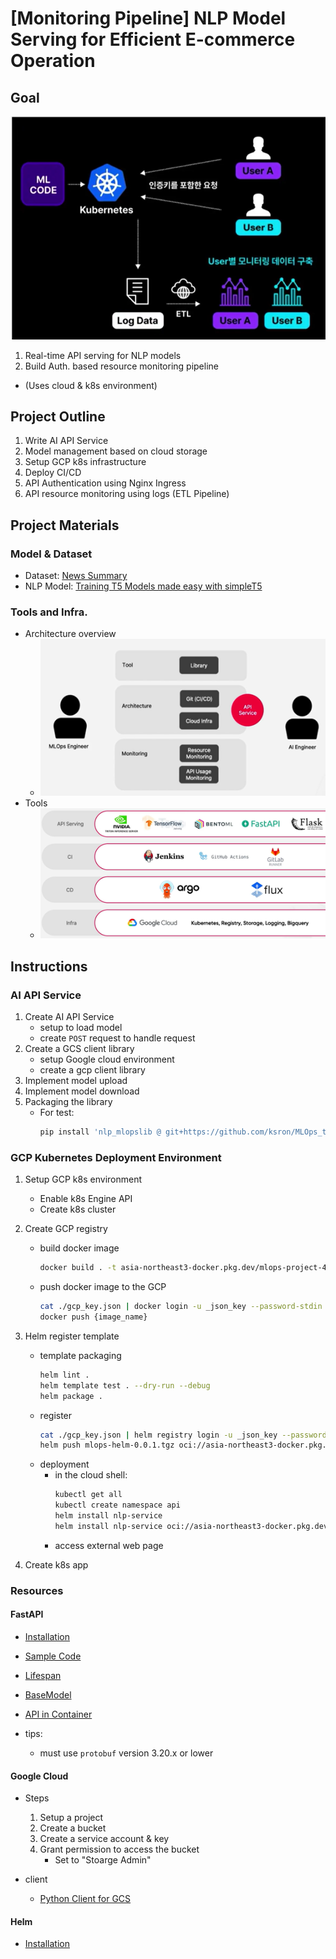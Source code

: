 # [Monitoring Pipeline] NLP Model Serving for Efficient E-commerce Operation

## Goal

![Project Oveview User side](./img/project_overview_user_side.png)
1. Real-time API serving for NLP models
2. Build Auth. based resource monitoring pipeline

- (Uses cloud & k8s environment)

## Project Outline

1. Write AI API Service
2. Model management based on cloud storage
3. Setup GCP k8s infrastructure
4. Deploy CI/CD 
5. API Authentication using Nginx Ingress 
6. API resource monitoring using logs (ETL Pipeline)

## Project Materials

### Model & Dataset

- Dataset: [News Summary](https://www.kaggle.com/datasets/sunnysai12345/news-summary)
- NLP Model: [Training T5 Models made easy with simpleT5](https://www.kaggle.com/code/nulldata/training-t5-models-made-easy-with-simplet5/notebook)

### Tools and Infra.

- Architecture overview
    - ![Project Oveview](./img/project_overview.png)
- Tools
    - ![Tools](./img/tools.png)

## Instructions

### AI API Service

1. Create AI API Service
    - setup to load model
    - create `POST` request to handle request
2. Create a GCS client library
    - setup Google cloud environment
    - create a gcp client library
3. Implement model upload
4. Implement model download
5. Packaging the library
    - For test:
        ```bash
        pip install 'nlp_mlopslib @ git+https://github.com/ksron/MLOps_tutorials.git@2_nlp_model/packaging#subdirectory=2_nlp_model_serving/mlops-library'
        ```

### GCP Kubernetes Deployment Environment 

1. Setup GCP k8s environment
    - Enable k8s Engine API
    - Create k8s cluster
2. Create GCP registry
    - build docker image
        ```bash
        docker build . -t asia-northeast3-docker.pkg.dev/mlops-project-417801/docker/mlops-app
        ```
    - push docker image to the GCP
        ```bash
        cat ./gcp_key.json | docker login -u _json_key --password-stdin asia-northeast3-docker.pkg.dev
        docker push {image_name}
        ```
3. Helm register template
    - template packaging
        ```bash
        helm lint .
        helm template test . --dry-run --debug
        helm package .
        ```
    - register
        ```bash
        cat ./gcp_key.json | helm registry login -u _json_key --password-stdin asia-northeast3-docker.pkg.dev
        helm push mlops-helm-0.0.1.tgz oci://asia-northeast3-docker.pkg.dev/mlops-project-417801/helm     
        ```
    - deployment
        - in the cloud shell:
            ```bash
            kubectl get all
            kubectl create namespace api
            helm install nlp-service
            helm install nlp-service oci://asia-northeast3-docker.pkg.dev/mlops-project-417801/helm/mlops-helm --namespace api
            ```
        - access external web page

4. Create k8s app

### Resources

#### FastAPI

- [Installation](https://fastapi.tiangolo.com/tutorial/)
- [Sample Code](https://fastapi.tiangolo.com/tutorial/first-steps/)
- [Lifespan](https://fastapi.tiangolo.com/advanced/events/?h=lifespan#lifespan)
- [BaseModel](https://fastapi.tiangolo.com/tutorial/body/?h=basemodel#import-pydantics-basemodel)
- [API in Container](https://fastapi.tiangolo.com/de/deployment/docker/?h=docker)

- tips:
    - must use `protobuf` version 3.20.x or lower

#### Google Cloud

- Steps
    1. Setup a project
    2. Create a bucket
    3. Create a service account & key
    4. Grant permission to access the bucket
        - Set to "Stoarge Admin"

- client
    - [Python Client for GCS](https://cloud.google.com/python/docs/reference/storage/latest)

#### Helm

- [Installation](https://helm.sh/docs/intro/install/)
